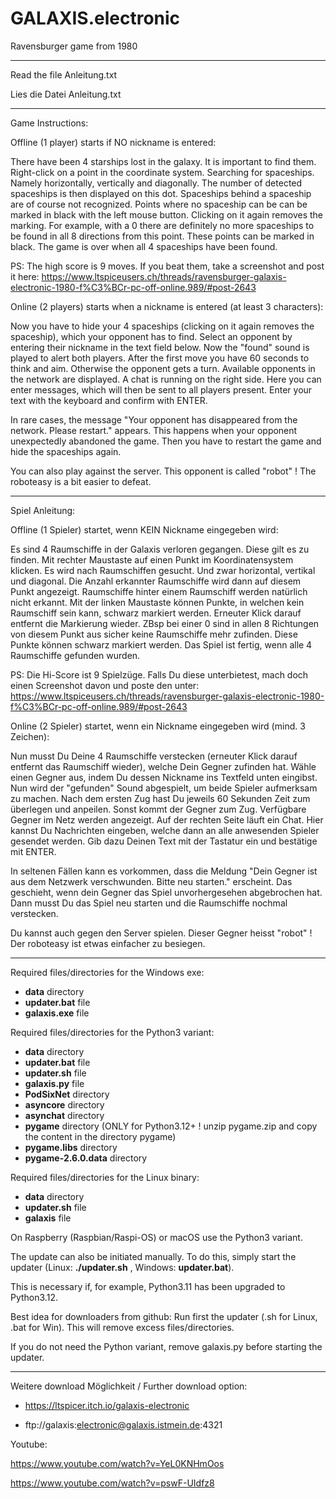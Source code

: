 # GALAXIS.electronic

Ravensburger game from 1980

---------------------

Read the file Anleitung.txt

Lies die Datei Anleitung.txt

---------------------

Game Instructions:

Offline (1 player) starts if NO nickname is entered:

There have been 4 starships lost in the galaxy.
It is important to find them.
Right-click on a point in the coordinate system.
Searching for spaceships. Namely horizontally, vertically and diagonally.
The number of detected spaceships is then displayed on this dot.
Spaceships behind a spaceship are of course not recognized.
Points where no spaceship can be can be marked in black with the left mouse button.
Clicking on it again removes the marking.
For example, with a 0 there are definitely no more spaceships to be found in all 8 directions from this point. These points can be marked in black.
The game is over when all 4 spaceships have been found.

PS:
The high score is 9 moves. If you beat them, take a screenshot and post it here:
https://www.ltspiceusers.ch/threads/ravensburger-galaxis-electronic-1980-f%C3%BCr-pc-off-online.989/#post-2643

Online (2 players) starts when a nickname is entered (at least 3 characters):

Now you have to hide your 4 spaceships (clicking on it again removes the spaceship), which your opponent has to find.
Select an opponent by entering their nickname in the text field below.
Now the "found" sound is played to alert both players.
After the first move you have 60 seconds to think and aim. Otherwise the opponent gets a turn.
Available opponents in the network are displayed. A chat is running on the right side. Here you can enter messages, which will then be sent to all players present.
Enter your text with the keyboard and confirm with ENTER.

In rare cases, the message "Your opponent has disappeared from the network. Please restart." appears.
This happens when your opponent unexpectedly abandoned the game.
Then you have to restart the game and hide the spaceships again.

You can also play against the server. This opponent is called "robot" !
The roboteasy is a bit easier to defeat.

------------------

Spiel Anleitung:

Offline (1 Spieler) startet, wenn KEIN Nickname eingegeben wird:

Es sind 4 Raumschiffe in der Galaxis verloren gegangen.
Diese gilt es zu finden.
Mit rechter Maustaste auf einen Punkt im Koordinatensystem klicken.
Es wird nach Raumschiffen gesucht. Und zwar horizontal, vertikal und diagonal.
Die Anzahl erkannter Raumschiffe wird dann auf diesem Punkt angezeigt.
Raumschiffe hinter einem Raumschiff werden natürlich nicht erkannt.
Mit der linken Maustaste können Punkte, in welchen kein Raumschiff sein kann, schwarz markiert werden.
Erneuter Klick darauf entfernt die Markierung wieder.
ZBsp bei einer 0 sind in allen 8 Richtungen von diesem Punkt aus sicher keine Raumschiffe mehr zufinden. Diese Punkte können schwarz markiert werden.
Das Spiel ist fertig, wenn alle 4 Raumschiffe gefunden wurden.

PS:
Die Hi-Score ist 9 Spielzüge. Falls Du diese unterbietest, mach doch einen Screenshot davon und poste den unter:
https://www.ltspiceusers.ch/threads/ravensburger-galaxis-electronic-1980-f%C3%BCr-pc-off-online.989/#post-2643

Online (2 Spieler) startet, wenn ein Nickname eingegeben wird (mind. 3 Zeichen):

Nun musst Du Deine 4 Raumschiffe verstecken (erneuter Klick darauf entfernt das Raumschiff wieder), welche Dein Gegner zufinden hat.
Wähle einen Gegner aus, indem Du dessen Nickname ins Textfeld unten eingibst.
Nun wird der "gefunden" Sound abgespielt, um beide Spieler aufmerksam zu machen.
Nach dem ersten Zug hast Du jeweils 60 Sekunden Zeit zum überlegen und anpeilen. Sonst kommt der Gegner zum Zug.
Verfügbare Gegner im Netz werden angezeigt. Auf der rechten Seite läuft ein Chat. Hier kannst Du Nachrichten eingeben, welche dann an alle anwesenden Spieler gesendet werden.
Gib dazu Deinen Text mit der Tastatur ein und bestätige mit ENTER.

In seltenen Fällen kann es vorkommen, dass die Meldung "Dein Gegner ist aus dem Netzwerk verschwunden. Bitte neu starten." erscheint.
Das geschieht, wenn dein Gegner das Spiel unvorhergesehen abgebrochen hat.
Dann musst Du das Spiel neu starten und die Raumschiffe nochmal verstecken.

Du kannst auch gegen den Server spielen. Dieser Gegner heisst "robot" !
Der roboteasy ist etwas einfacher zu besiegen.

---------------------

Required files/directories for the Windows exe:
- **data** directory
- **updater.bat** file
- **galaxis.exe** file

Required files/directories for the Python3 variant:
- **data** directory
- **updater.bat** file
- **updater.sh** file
- **galaxis.py** file
- **PodSixNet** directory
- **asyncore** directory
- **asynchat** directory
- **pygame** directory (ONLY for Python3.12+ ! unzip pygame.zip and copy the content in the directory pygame)
- **pygame.libs** directory
- **pygame-2.6.0.data** directory

Required files/directories for the Linux binary:
- **data** directory
- **updater.sh** file
- **galaxis** file

On Raspberry (Raspbian/Raspi-OS) or macOS use the Python3 variant.

The update can also be initiated manually. To do this, simply start the updater (Linux: **./updater.sh** , Windows: **updater.bat**).

This is necessary if, for example, Python3.11 has been upgraded to Python3.12.

Best idea for downloaders from github: Run first the updater (.sh for Linux, .bat for Win). This will remove excess files/directories.

If you do not need the Python variant, remove galaxis.py before starting the updater.

---------------------

Weitere download Möglichkeit / Further download option:

- https://ltspicer.itch.io/galaxis-electronic

- ftp://galaxis:electronic@galaxis.istmein.de:4321

Youtube:

https://www.youtube.com/watch?v=YeL0KNHmOos

https://www.youtube.com/watch?v=pswF-UIdfz8
